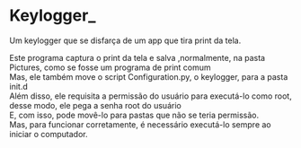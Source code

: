 # Keylogger_
Um keylogger que se disfarça de um app que tira print da tela.



Este programa captura o print da tela e salva ,normalmente, na pasta Pictures, como se fosse um programa de print comum<br>
Mas, ele também move o script Configuration.py, o keylogger, para a pasta init.d<br>
Além disso, ele requisita a permissão do usuário para executá-lo como root, desse modo, ele pega a senha root do usuário<br>
E, com isso, pode movê-lo para pastas que não se teria permissão.<br>
Mas, para funcionar corretamente, é necessário executá-lo sempre ao iniciar o computador.
